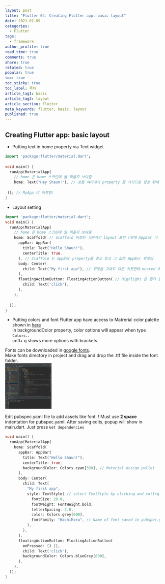 ```yaml
---
layout: post
title: "Flutter 04: Creating Flutter app: basic layout"
date: 2021-01-09
categories:
  - Flutter
tags:
  - framework
author_profile: true
read_time: true
comments: true
share: true
related: true
popular: true
toc: true
toc_sticky: true
toc_label: 목차
article_tag1: basic
article_tag2: layout
article_section: Flutter
meta_keywords: flutter, basic, layout
published: true
---
```


## Creating Flutter app: basic layout

- Putting text in home property via Text widget

``` dart
import 'package:flutter/material.dart';

void main() {
  runApp(MaterialApp(
    // home 은 home 스크린에 뭘 띄울지 보여줌
    home: Text("Hey Shaun!"), // 보통 여러개의 property 를 가지므로 항상 뒤에 , 붙이는게 좋은 습관임.

 )); // MyApp 이 위젯임!
}
```

- Layout setting

``` dart
import 'package:flutter/material.dart';
void main() {
  runApp(MaterialApp(
    // home 은 home 스크린에 뭘 띄울지 보여줌
    home: Scaffold( // Scaffold 위젯은 기본적인 layout 표현 (위에 Appbar 나 action 버튼같은것들)
      appBar: AppBar(
        title: Text("Hello Shaun!"),
        centerTitle: true,
      ), // Scaffold 는 appBar property를 갖고 있고 그 값은 AppBar 위젯임.
      body: Center(
        child: Text("My first app"), // 위젯을 고대로 다른 위젯한테 nested 하면 child property를 사용
      ),
      floatingActionButton: FloatingActionButton( // Highlight 은 뭔가 잘못된걸 알려줌.
        child: Text('click'),
      ),
    ),

  ));
}
```

- Putting colors and font
Flutter app have access to Matrerial color palette shown in [here](https://material.io/design/color/the-color-system.html#tools-for-picking-color, "Material color pallete")  
In backgroundColor property, color options will appear when type `Colors.`.  
cntl+ q shows more options with brackets.

Fonts can be downloaded in [google fonts](https://fonts.google.com/).  
Make fonts directory in project and drag and drop the .ttf file inside the font folder.  
<img src="/assets/images/flutter/flutter008.PNG" width="30%" height="40%">

Edit pubspec.yaml file to add assets like font. \! Must use __2 space__ indentation for pubspec.yaml.
After saving edits, popup will show in main.dart. Just press `Get dependencies`

``` dart
void main() {
  runApp(MaterialApp(
    home: Scaffold(
      appBar: AppBar(
        title: Text("Hello Shaun!"),
        centerTitle: true,
        backgroundColor: Colors.cyan[300], // Material design pallet
      ),
      body: Center(
        child: Text(
          "My first app",
          style: TextStyle( // select TextStyle by clicking and cntl+q gives style options
            fontSize: 20.0,
            fontWeight: FontWeight.bold,
            letterSpacing: 2.0,
            color: Colors.grey[600],
            fontFamily: "HachiMaru", // Name of font saved in pubspec.yaml
          ),
        ),
      ),
      floatingActionButton: FloatingActionButton(
        onPressed: () {},
        child: Text('click'),
        backgroundColor: Colors.blueGrey[800],
      ),
    ),
  ));
}
```